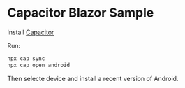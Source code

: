 # Capacitor Blazor Sample

Install [Capacitor](https://capacitor.ionicframework.com/docs/getting-started/)

Run:
```bash
npx cap sync
npx cap open android
```

Then selecte device and install a recent version of Android.